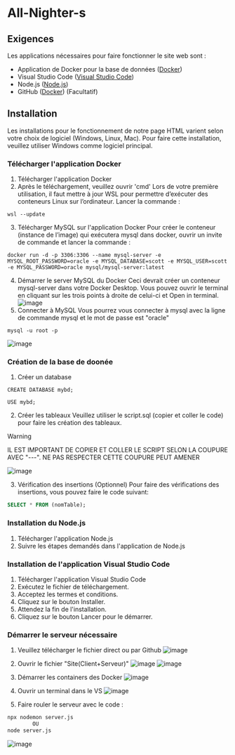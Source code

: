 # All-Nighter-s

## Exigences
Les applications nécessaires pour faire fonctionner le site web sont :
- Application de Docker pour la base de données ([Docker](https://www.docker.com/products/docker-desktop/))
- Visual Studio Code ([Visual Studio Code](https://code.visualstudio.com/download))
- Node.js ([Node.js](https://nodejs.org/en))
- GitHub ([Docker](https://github.com/Ricieus/All-Nighter-s)) (Facultatif)

## Installation
Les installations pour le fonctionnement de notre page HTML varient selon votre choix de logiciel (Windows, Linux, Mac). 
Pour faire cette installation, veuillez utiliser Windows comme logiciel principal.

### Télécharger l'application Docker
1. Télécharger l'application Docker
2. Après le téléchargement, veuillez ouvrir 'cmd'
Lors de votre première utilisation, il faut mettre à jour WSL pour permettre d’exécuter des conteneurs Linux sur l’ordinateur. Lancer la commande :
```terminal
wsl --update
```
3. Télécharger MySQL sur l'application Docker
Pour créer le conteneur (instance de l’image) qui exécutera mysql dans docker, ouvrir un invite de commande et lancer la commande :
```terminal
docker run -d -p 3306:3306 --name mysql-server -e MYSQL_ROOT_PASSWORD=oracle -e MYSQL_DATABASE=scott -e MYSQL_USER=scott -e MYSQL_PASSWORD=oracle mysql/mysql-server:latest
```
4. Démarrer le server MySQL du Docker
Ceci devrait créer un conteneur mysql-server dans votre Docker Desktop. Vous pouvez ouvrir le terminal en cliquant sur les trois points à droite de celui-ci et Open in terminal.
![image](https://github.com/Ricieus/All-Nighter-s/assets/118473501/0a7b4105-0ff1-440b-87e0-6480a7d29470)
5. Connecter à MySQL
Vous pourrez vous connecter à mysql avec la ligne de commande mysql et le mot de passe est "oracle"
```terminal
mysql -u root -p
```
![image](https://github.com/Ricieus/All-Nighter-s/assets/118473501/fb964e39-16c7-41b8-a52e-3073e65dfd22)


### Création de la base de doonée
1. Créer un database
```mysql
CREATE DATABASE mybd;

USE mybd;
```
2. Créer les tableaux
Veuillez utiliser le script.sql (copier et coller le code) pour faire les création des tableaux.

> [!WARNING]
> IL EST IMPORTANT DE COPIER ET COLLER LE SCRIPT SELON LA COUPURE AVEC "---". NE PAS RESPECTER CETTE COUPURE PEUT AMENER

![image](https://github.com/Ricieus/All-Nighter-s/assets/118473501/3ac517a5-e892-4bcc-bdd3-5780bd311a6b)

3. Vérification des insertions (Optionnel)
Pour faire des vérifications des insertions, vous pouvez faire le code suivant:
```sql
SELECT * FROM (nomTable);
```

### Installation du Node.js
1. Télécharger l'application Node.js
2. Suivre les étapes demandés dans l'application de Node.js

### Installation de l'application Visual Studio Code
1. Télécharger l'application Visual Studio Code
2. Exécutez le fichier de téléchargement.
3. Acceptez les termes et conditions.
4. Cliquez sur le bouton Installer.
5. Attendez la fin de l'installation.
6. Cliquez sur le bouton Lancer pour le démarrer.

### Démarrer le serveur nécessaire
1. Veuillez télécharger le fichier direct ou par Github
![image](https://github.com/Ricieus/All-Nighter-s/assets/118473501/c323be0d-733d-4391-b979-154175692c16)

3. Ouvrir le fichier "Site(Client+Serveur)"
![image](https://github.com/Ricieus/All-Nighter-s/assets/118473501/6e567148-2201-4b43-9849-f9b799897002)
![image](https://github.com/Ricieus/All-Nighter-s/assets/118473501/cc7b84e1-822f-4b44-9b42-545793f865aa)

4. Démarrer les containers des Docker
![image](https://github.com/Ricieus/All-Nighter-s/assets/118473501/df84d772-ce06-481c-b09c-ef34770e8027)

6. Ouvrir un terminal dans le VS
![image](https://github.com/Ricieus/All-Nighter-s/assets/118473501/38dff9f0-ce06-451a-b6e4-5b7a8eb9eaaf)


8. Faire rouler le serveur avec le code :
```cmd
npx nodemon server.js
        OU
node server.js
```
![image](https://github.com/Ricieus/All-Nighter-s/assets/118473501/75ab24f3-e31a-43e2-9bf9-5f526d8e7ec7)
